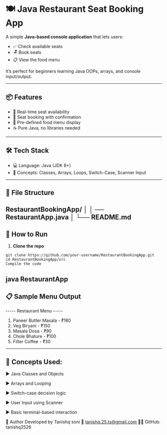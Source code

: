 # 🍽️ Java Restaurant Seat Booking App

A simple **Java-based console application** that lets users:

- ✅ Check available seats  
- 🪑 Book seats  
- 📋 View the food menu  

It’s perfect for beginners learning Java OOPs, arrays, and console input/output.

---

## 📦 Features

- 🔢 Real-time seat availability  
- 🎫 Seat booking with confirmation  
- 🧾 Pre-defined food menu display  
- ☕ Pure Java, no libraries needed  

---

## 🛠️ Tech Stack

- 💻 Language: Java (JDK 8+)
- 🧠 Concepts: Classes, Arrays, Loops, Switch-Case, Scanner Input

---

## 📁 File Structure

RestaurantBookingApp/
│
│ ── RestaurantApp.java
│
└── README.md
---

## 🚀 How to Run

1. **Clone the repo**
```
git clone https://github.com/your-username/RestaurantBookingApp.git
cd RestaurantBookingApp/src
Compile the code
```

## java RestaurantApp
## 📋 Sample Menu Output

----- Restaurant Menu -----
1. Paneer Butter Masala - ₹180
2. Veg Biryani           - ₹150
3. Masala Dosa           - ₹90
4. Chole Bhature         - ₹100
5. Filter Coffee         - ₹30
---------------------------


## 🧠 Concepts Used:
▶️  Java Classes and Objects

▶️ Arrays and Looping

▶️  Switch-case decision logic

▶️  User Input using Scanner

▶️  Basic terminal-based interaction

🙌 Author
Developed by Tanishq soni
📧 tanishq.25.ts@gmail.com
🧑‍💻 GitHub: tanishq2526

